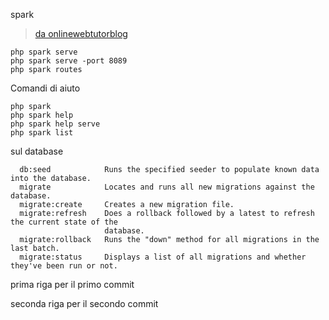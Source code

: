 spark

> [da onlinewebtutorblog](https://onlinewebtutorblog.com/complete-codeigniter-4-spark-cli-tutorial/)

```shell
php spark serve
php spark serve -port 8089
php spark routes
```

Comandi di aiuto

```shell
php spark
php spark help
php spark help serve
php spark list
```

sul database

```shell
  db:seed            Runs the specified seeder to populate known data into the database.
  migrate            Locates and runs all new migrations against the database.
  migrate:create     Creates a new migration file.
  migrate:refresh    Does a rollback followed by a latest to refresh the current state of the
                     database.
  migrate:rollback   Runs the "down" method for all migrations in the last batch.
  migrate:status     Displays a list of all migrations and whether they've been run or not.
```

prima riga per il primo commit

seconda riga per il secondo commit
